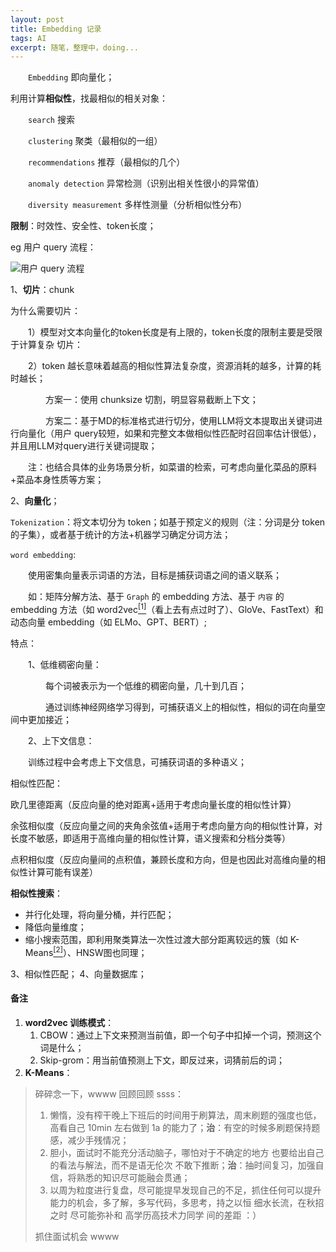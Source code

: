 ```yaml
---
layout: post
title: Embedding 记录
tags: AI
excerpt: 随笔，整理中，doing...
---
```

&emsp;&emsp;`Embedding` 即向量化；

利用计算**相似性**，找最相似的相关对象：

&emsp;&emsp;`search` 搜索

&emsp;&emsp;`clustering` 聚类（最相似的一组）

&emsp;&emsp;`recommendations` 推荐（最相似的几个）

&emsp;&emsp;`anomaly detection` 异常检测（识别出相关性很小的异常值）

&emsp;&emsp;`diversity measurement` 多样性测量（分析相似性分布）

**限制**：时效性、安全性、token长度；

eg 用户 query 流程：
<p><img src="https://acceleratorssr.github.io/image/embedding.png" alt="用户 query 流程"></p>

1、**切片**：chunk

为什么需要切片：

&emsp;&emsp;1）模型对文本向量化的token长度是有上限的，token长度的限制主要是受限于计算复杂
切片：

&emsp;&emsp;2）token 越长意味着越高的相似性算法复杂度，资源消耗的越多，计算的耗时越长；

&emsp;&emsp;&emsp;&emsp;方案一：使用 chunksize 切割，明显容易截断上下文；

&emsp;&emsp;&emsp;&emsp;方案二：基于MD的标准格式进行切分，使用LLM将文本提取出关键词进行向量化（用户
query较短，如果和完整文本做相似性匹配时召回率估计很低），并且用LLM对query进行关键词提取；

&emsp;&emsp;注：也结合具体的业务场景分析，如菜谱的检索，可考虑向量化菜品的原料+菜品本身性质等方案；

2、**向量化**；

`Tokenization`：将文本切分为 token；如基于预定义的规则（注：分词是分 token 的子集），或者基于统计的方法+机器学习确定分词方法；

`word embedding`:

&emsp;&emsp;使用密集向量表示词语的方法，目标是捕获词语之间的语义联系；

&emsp;&emsp;如：矩阵分解方法、基于 `Graph` 的 embedding 方法、基于 `内容` 的 embedding 方法（如 word2vec[<sup>[1]</sup>](#1)（看上去有点过时了）、GloVe、FastText）和动态向量 embedding（如 ELMo、GPT、BERT）;

特点：

&emsp;&emsp;1、低维稠密向量：

&emsp;&emsp;&emsp;&emsp;每个词被表示为一个低维的稠密向量，几十到几百；

&emsp;&emsp;&emsp;&emsp;通过训练神经网络学习得到，可捕获语义上的相似性，相似的词在向量空间中更加接近；

&emsp;&emsp;2、上下文信息：

&emsp;&emsp;训练过程中会考虑上下文信息，可捕获词语的多种语义；



相似性匹配：

欧几里德距离（反应向量的绝对距离+适用于考虑向量长度的相似性计算）

余弦相似度（反应向量之间的夹角余弦值+适用于考虑向量方向的相似性计算，对长度不敏感，即适用于高维向量的相似性计算，语义搜索和分档分类等）

点积相似度（反应向量间的点积值，兼顾长度和方向，但是也因此对高维向量的相似性计算可能有误差）

**相似性搜索**：

- 并行化处理，将向量分桶，并行匹配；
- 降低向量维度；
- 缩小搜索范围，即利用聚类算法一次性过渡大部分距离较远的簇（如 K-Means[<sup>[2]</sup>](#2)）、HNSW图也同理；


3、相似性匹配；
4、向量数据库；





#### 备注
<ol>
    <li id="1">
    <strong>word2vec 训练模式</strong>：
    <ol>
        <li>
            CBOW：通过上下文来预测当前值，即一个句子中扣掉一个词，预测这个词是什么；
        </li>
        <li>
            Skip-grom：用当前值预测上下文，即反过来，词猜前后的词；
        </li>
    </ol>
    </li>
    <li id="2">
        <strong>K-Means</strong>：
    </li>



</ol>


> 碎碎念一下，wwww
> 回顾回顾 ssss：
> 1. 懒惰，没有榨干晚上下班后的时间用于刷算法，周末刷题的强度也低，高看自己 10min 左右做到 1a 的能力了；**治**：有空的时候多刷题保持题感，减少手残情况；
> 2. 胆小，面试时不能充分活动脑子，哪怕对于不确定的地方 也要给出自己的看法与解法，而不是语无伦次 不敢下推断；**治**：抽时间复习，加强自信，将熟悉的知识尽可能融会贯通；
> 3. 以周为粒度进行复盘，尽可能提早发现自己的不足，抓住任何可以提升能力的机会，多了解，多写代码，多思考，持之以恒 细水长流，在秋招之时 尽可能弥补和 高学历高技术力同学 间的差距 ：）
> 
> 抓住面试机会 wwww
